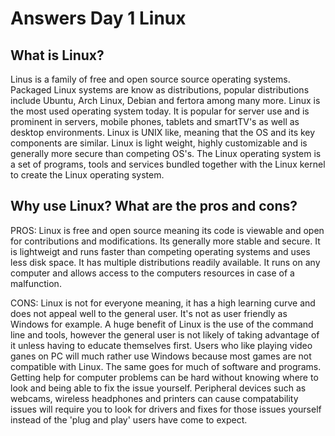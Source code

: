 # Answers Day 1 Linux

## What is Linux?
Linus is a family of free and open source source operating systems. Packaged Linux systems are know as distributions, popular distributions include Ubuntu, Arch Linux, Debian and fertora among many more. Linux is the most used operating system today. It is popular for server use and is prominent in servers, mobile phones, tablets and smartTV's as well as desktop environments. Linux is UNIX like, meaning that the OS and its key components are similar. Linux is light weight, highly customizable and is generally more secure than competing OS's. The Linux operating system is a set of programs, tools and services bundled together with the Linux kernel to create the Linux operating system.
## Why use Linux? What are the pros and cons?

PROS: Linux is free and open source meaning its code is viewable and open for contributions and modifications. Its generally more stable and secure. It is lightweigt and runs faster than competing operating systems and uses less disk space. It has multiple distributions readily available. It runs on any computer and allows access to the computers resources in case of a malfunction. 

CONS: Linux is not for everyone meaning, it has a high learning curve and does not appeal well to the general user. It's not as user friendly as Windows for example. A huge benefit of Linux is the use of the command line and tools, however the general user is not likely of taking advantage of it unless having to educate themselves first. Users who like playing video ganes on PC will much rather use Windows because most games are not compatible with Linux. The same goes for much of software and programs. Getting help for computer problems can be hard without knowing where to look and being able to fix the issue yourself. Peripheral devices such as webcams, wireless headphones and printers can cause compatability issues will require you to look for drivers and fixes for those issues yourself instead of the 'plug and play' users have come to expect.